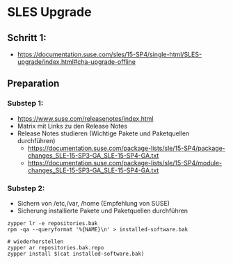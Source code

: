 # SLES Upgrade 

## Schritt 1:

  * https://documentation.suse.com/sles/15-SP4/single-html/SLES-upgrade/index.html#cha-upgrade-offline

## Preparation 

### Substep 1:

* https://www.suse.com/releasenotes/index.html
* Matrix mit Links zu den Release Notes
* Release Notes studieren (Wichtige Pakete und Paketquellen durchführen)
  * https://documentation.suse.com/package-lists/sle/15-SP4/package-changes_SLE-15-SP3-GA_SLE-15-SP4-GA.txt
  * https://documentation.suse.com/package-lists/sle/15-SP4/module-changes_SLE-15-SP3-GA_SLE-15-SP4-GA.txt

### Substep 2:

  
 * Sichern von /etc,/var, /home (Empfehlung von SUSE)
 * Sicherung installierte Pakete und Paketquellen durchführen

```
zypper lr -e repositories.bak
rpm -qa --queryformat '%{NAME}\n' > installed-software.bak
```

```
# wiederherstellen
zypper ar repositories.bak.repo
zypper install $(cat installed-software.bak)
```
